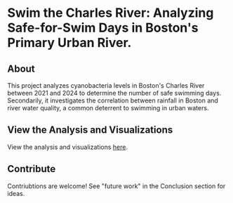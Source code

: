 # Swim the Charles River: Analyzing Safe-for-Swim Days in Boston's Primary Urban River.

## About

This project analyzes cyanobacteria levels in Boston's Charles River between 2021 and 2024 to determine the number of safe swimming days. Secondarily, it investigates the correlation between rainfall in Boston and 
river water quality, a common deterrent to swimming in urban waters. 

## View the Analysis and Visualizations

View the analysis and visualizations [here](https://jdonohue44.github.io/SwimTheCharlesRiver/).

## Contribute

Contriubtions are welcome! See "future work" in the Conclusion section for ideas.

